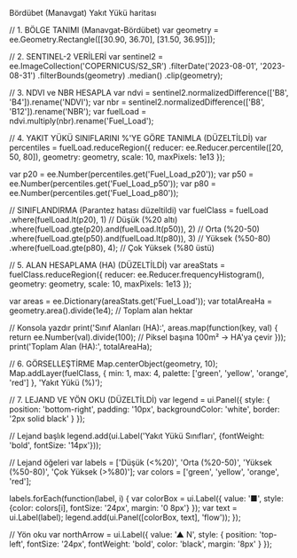 Bördübet (Manavgat) Yakıt Yükü haritası

// 1. BÖLGE TANIMI (Manavgat-Bördübet)
var geometry = ee.Geometry.Rectangle([[30.90, 36.70], [31.50, 36.95]]);

// 2. SENTINEL-2 VERİLERİ
var sentinel2 = ee.ImageCollection('COPERNICUS/S2_SR')
  .filterDate('2023-08-01', '2023-08-31')
  .filterBounds(geometry)
  .median()
  .clip(geometry);

// 3. NDVI ve NBR HESAPLA
var ndvi = sentinel2.normalizedDifference(['B8', 'B4']).rename('NDVI');
var nbr = sentinel2.normalizedDifference(['B8', 'B12']).rename('NBR');
var fuelLoad = ndvi.multiply(nbr).rename('Fuel_Load');

// 4. YAKIT YÜKÜ SINIFLARINI %'YE GÖRE TANIMLA (DÜZELTİLDİ)
var percentiles = fuelLoad.reduceRegion({
  reducer: ee.Reducer.percentile([20, 50, 80]),
  geometry: geometry,
  scale: 10,
  maxPixels: 1e13
});

var p20 = ee.Number(percentiles.get('Fuel_Load_p20'));
var p50 = ee.Number(percentiles.get('Fuel_Load_p50'));
var p80 = ee.Number(percentiles.get('Fuel_Load_p80'));

// SINIFLANDIRMA (Parantez hatası düzeltildi)
var fuelClass = fuelLoad
  .where(fuelLoad.lt(p20), 1)     // Düşük (%20 altı)
  .where(fuelLoad.gte(p20).and(fuelLoad.lt(p50)), 2)  // Orta (%20-50)
  .where(fuelLoad.gte(p50).and(fuelLoad.lt(p80)), 3)  // Yüksek (%50-80)
  .where(fuelLoad.gte(p80), 4);                       // Çok Yüksek (%80 üstü)

// 5. ALAN HESAPLAMA (HA) (DÜZELTİLDİ)
var areaStats = fuelClass.reduceRegion({
  reducer: ee.Reducer.frequencyHistogram(),
  geometry: geometry,
  scale: 10,
  maxPixels: 1e13
});

var areas = ee.Dictionary(areaStats.get('Fuel_Load'));
var totalAreaHa = geometry.area().divide(1e4); // Toplam alan hektar

// Konsola yazdır
print('Sınıf Alanları (HA):', areas.map(function(key, val) {
  return ee.Number(val).divide(100); // Piksel başına 100m² → HA'ya çevir
}));
print('Toplam Alan (HA):', totalAreaHa);

// 6. GÖRSELLEŞTİRME
Map.centerObject(geometry, 10);
Map.addLayer(fuelClass, {
  min: 1,
  max: 4,
  palette: ['green', 'yellow', 'orange', 'red']
}, 'Yakıt Yükü (%)');

// 7. LEJAND VE YÖN OKU (DÜZELTİLDİ)
var legend = ui.Panel({
  style: {
    position: 'bottom-right',
    padding: '10px',
    backgroundColor: 'white',
    border: '2px solid black'
  }
});

// Lejand başlık
legend.add(ui.Label('Yakıt Yükü Sınıfları', {fontWeight: 'bold', fontSize: '14px'}));

// Lejand öğeleri
var labels = ['Düşük (<%20)', 'Orta (%20-50)', 'Yüksek (%50-80)', 'Çok Yüksek (>%80)'];
var colors = ['green', 'yellow', 'orange', 'red'];

labels.forEach(function(label, i) {
  var colorBox = ui.Label({
    value: '■',
    style: {color: colors[i], fontSize: '24px', margin: '0 8px'}
  });
  var text = ui.Label(label);
  legend.add(ui.Panel([colorBox, text], 'flow'));
});

// Yön oku
var northArrow = ui.Label({
  value: '▲ N',
  style: {
    position: 'top-left',
    fontSize: '24px',
    fontWeight: 'bold',
    color: 'black',
    margin: '8px'
  }
});
